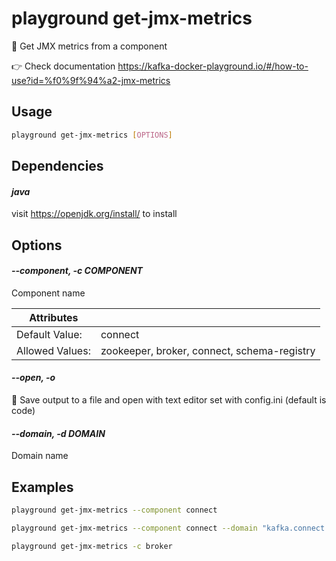 # playground get-jmx-metrics

🔢 Get JMX metrics from a component  
  
👉 Check documentation https://kafka-docker-playground.io/#/how-to-use?id=%f0%9f%94%a2-jmx-metrics

## Usage

```bash
playground get-jmx-metrics [OPTIONS]
```

## Dependencies

#### *java*

visit https://openjdk.org/install/ to install

## Options

#### *--component, -c COMPONENT*

Component name

| Attributes      | &nbsp;
|-----------------|-------------
| Default Value:  | connect
| Allowed Values: | zookeeper, broker, connect, schema-registry

#### *--open, -o*

🔖 Save output to a file and open with text editor set with config.ini (default is code)

#### *--domain, -d DOMAIN*

Domain name

## Examples

```bash
playground get-jmx-metrics --component connect
```

```bash
playground get-jmx-metrics --component connect --domain "kafka.connect kafka.consumer kafka.producer"
```

```bash
playground get-jmx-metrics -c broker
```


